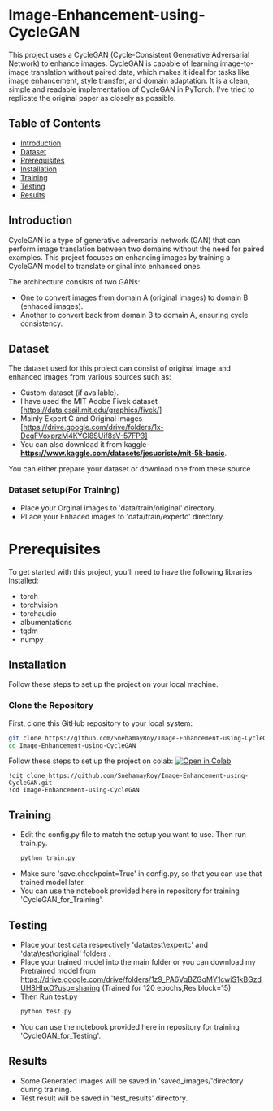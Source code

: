 # Image-Enhancement-using-CycleGAN

This project uses a CycleGAN (Cycle-Consistent Generative Adversarial Network) to enhance images. CycleGAN is capable of learning image-to-image translation without paired data, which makes it ideal for tasks like image enhancement, style transfer, and domain adaptation.
It is a clean, simple and readable implementation of CycleGAN in PyTorch. I've tried to replicate the original paper as closely as possible.
## Table of Contents

- [Introduction](#introduction)
- [Dataset](#dataset)
- [Prerequisites](#prerequisites)
- [Installation](#installation)
- [Training](#training)
- [Testing](#testing)
- [Results](#results)
## Introduction

CycleGAN is a type of generative adversarial network (GAN) that can perform image translation between two domains without the need for paired examples. This project focuses on enhancing images by training a CycleGAN model to translate original into enhanced ones. 

The architecture consists of two GANs:
- One to convert images from domain A (original images) to domain B (enhaced images).
- Another to convert back from domain B to domain A, ensuring cycle consistency.
## Dataset 

The dataset used for this project can consist of original image and enhanced images from various sources such as:

- Custom dataset (if available).
- I have  used the MIT Adobe Fivek dataset [https://data.csail.mit.edu/graphics/fivek/]
- Mainly Expert C and Original images [https://drive.google.com/drive/folders/1x-DcqFVoxprzM4KYGl8SUif8sV-57FP3]
- You can also download it from kaggle-**https://www.kaggle.com/datasets/jesucristo/mit-5k-basic**.
  
You can either prepare your dataset or download one from these source
### Dataset setup(For Training)

- Place your Orginal images to 'data/train/original' directory.
- PLace your Enhaced images to 'data/train/expertc' directory.


# Prerequisites

To get started with this project, you'll need to have the following libraries installed:
- torch
- torchvision
- torchaudio
- albumentations
- tqdm
- numpy
## Installation

Follow these steps to set up the project on your local machine.

### Clone the Repository

First, clone this GitHub repository to your local system:

```bash
git clone https://github.com/SnehamayRoy/Image-Enhancement-using-CycleGAN.git
cd Image-Enhancement-using-CycleGAN
```
Follow these steps to set up the project on colab: [![Open in Colab](https://colab.research.google.com/assets/colab-badge.svg)](https://colab.research.google.com/your_notebook_link.ipynb)
```
!git clone https://github.com/SnehamayRoy/Image-Enhancement-using-CycleGAN.git
!cd Image-Enhancement-using-CycleGAN
```
## Training

- Edit the config.py file to match the setup you want to use. Then run train.py.
  ```bash
  python train.py
  ```
- Make sure 'save.checkpoint=True' in config.py, so that you can use that trained model later.
- You can use the notebook provided here in repository for training 'CycleGAN_for_Training'.
## Testing
- Place your test data respectively 'data\test\expertc' and 'data\test\original' folders .
- Place your trained model into the main folder or you can download my Pretrained model from https://drive.google.com/drive/folders/1z9_PA6VqBZGqMY1cwiS1kBGzdUH8HhxO?usp=sharing (Trained for 120 epochs,Res block=15)
- Then Run test.py
  ```bash
  python test.py
  ```
- You can use the notebook provided here in repository for training 'CycleGAN_for_Testing'.
  
## Results
- Some Generated images will be saved in 'saved_images/'directory during training.
- Test result will be saved in 'test_results'  directory.



